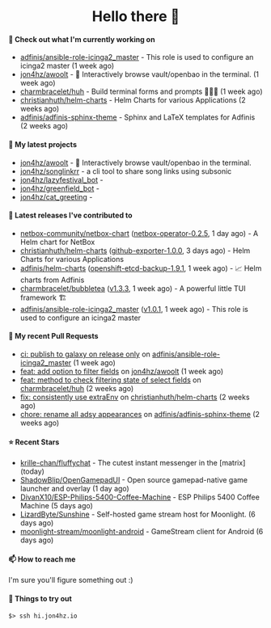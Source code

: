 <h1 align=center>Hello there 👋</h1>

#### 👷 Check out what I'm currently working on

- [adfinis/ansible-role-icinga2_master](https://github.com/adfinis/ansible-role-icinga2_master) - This role is used to configure an icinga2 master (1 week ago)
- [jon4hz/awoolt](https://github.com/jon4hz/awoolt) - 🐺 Interactively browse vault/openbao in the terminal. (1 week ago)
- [charmbracelet/huh](https://github.com/charmbracelet/huh) - Build terminal forms and prompts 🤷🏻‍♀️ (1 week ago)
- [christianhuth/helm-charts](https://github.com/christianhuth/helm-charts) - Helm Charts for various Applications (2 weeks ago)
- [adfinis/adfinis-sphinx-theme](https://github.com/adfinis/adfinis-sphinx-theme) - Sphinx and LaTeX templates for Adfinis (2 weeks ago)

#### 🌱 My latest projects

- [jon4hz/awoolt](https://github.com/jon4hz/awoolt) - 🐺 Interactively browse vault/openbao in the terminal.
- [jon4hz/songlinkrr](https://github.com/jon4hz/songlinkrr) - a cli tool to share song links using subsonic
- [jon4hz/lazyfestival_bot](https://github.com/jon4hz/lazyfestival_bot) - 
- [jon4hz/greenfield_bot](https://github.com/jon4hz/greenfield_bot) - 
- [jon4hz/cat_greeting](https://github.com/jon4hz/cat_greeting) - 

#### 🔭 Latest releases I've contributed to

- [netbox-community/netbox-chart](https://github.com/netbox-community/netbox-chart) ([netbox-operator-0.2.5](https://github.com/netbox-community/netbox-chart/releases/tag/netbox-operator-0.2.5), 1 day ago) - A Helm chart for NetBox
- [christianhuth/helm-charts](https://github.com/christianhuth/helm-charts) ([github-exporter-1.0.0](https://github.com/christianhuth/helm-charts/releases/tag/github-exporter-1.0.0), 3 days ago) - Helm Charts for various Applications
- [adfinis/helm-charts](https://github.com/adfinis/helm-charts) ([openshift-etcd-backup-1.9.1](https://github.com/adfinis/helm-charts/releases/tag/openshift-etcd-backup-1.9.1), 1 week ago) - 📈 Helm charts from Adfinis
- [charmbracelet/bubbletea](https://github.com/charmbracelet/bubbletea) ([v1.3.3](https://github.com/charmbracelet/bubbletea/releases/tag/v1.3.3), 1 week ago) - A powerful little TUI framework 🏗
- [adfinis/ansible-role-icinga2_master](https://github.com/adfinis/ansible-role-icinga2_master) ([v1.0.1](https://github.com/adfinis/ansible-role-icinga2_master/releases/tag/v1.0.1), 1 week ago) - This role is used to configure an icinga2 master

#### 🔨 My recent Pull Requests

- [ci: publish to galaxy on release only](https://github.com/adfinis/ansible-role-icinga2_master/pull/129) on [adfinis/ansible-role-icinga2_master](https://github.com/adfinis/ansible-role-icinga2_master) (1 week ago)
- [feat: add option to filter fields](https://github.com/jon4hz/awoolt/pull/3) on [jon4hz/awoolt](https://github.com/jon4hz/awoolt) (1 week ago)
- [feat: method to check filtering state of select fields](https://github.com/charmbracelet/huh/pull/524) on [charmbracelet/huh](https://github.com/charmbracelet/huh) (2 weeks ago)
- [fix: consistently use extraEnv](https://github.com/christianhuth/helm-charts/pull/1295) on [christianhuth/helm-charts](https://github.com/christianhuth/helm-charts) (2 weeks ago)
- [chore: rename all adsy appearances](https://github.com/adfinis/adfinis-sphinx-theme/pull/4) on [adfinis/adfinis-sphinx-theme](https://github.com/adfinis/adfinis-sphinx-theme) (2 weeks ago)

#### ⭐ Recent Stars

- [krille-chan/fluffychat](https://github.com/krille-chan/fluffychat) - The cutest instant messenger in the [matrix] (today)
- [ShadowBlip/OpenGamepadUI](https://github.com/ShadowBlip/OpenGamepadUI) - Open source gamepad-native game launcher and overlay (1 day ago)
- [DivanX10/ESP-Philips-5400-Coffee-Machine](https://github.com/DivanX10/ESP-Philips-5400-Coffee-Machine) - ESP Philips 5400 Coffee Machine (5 days ago)
- [LizardByte/Sunshine](https://github.com/LizardByte/Sunshine) - Self-hosted game stream host for Moonlight. (6 days ago)
- [moonlight-stream/moonlight-android](https://github.com/moonlight-stream/moonlight-android) - GameStream client for Android (6 days ago)

#### 📫 How to reach me
I'm sure you'll figure something out :)

#### 👀 Things to try out
```
$> ssh hi.jon4hz.io
```